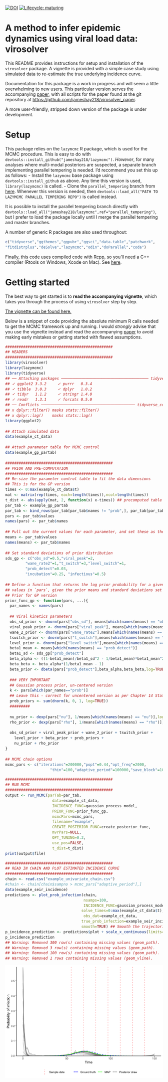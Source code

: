 
[![DOI](https://zenodo.org/badge/301812162.svg)](https://zenodo.org/badge/latestdoi/301812162)
[![Lifecycle:
maturing](https://img.shields.io/badge/lifecycle-maturing-blue.svg)](https://www.tidyverse.org/lifecycle/#maturing)

# A method to infer epidemic dynamics using viral load data: virosolver

This README provides instructions for setup and installation of the
`virosolver` package. A vignette is provided with a simple case study
using simulated data to re-estimate the true underlying incidence curve.

Documentation for this package is a work in progress and will seem a
little overwhelming to new users. This particular version serves the
accompanying [paper](https://doi.org/10.1101/2020.10.08.20204222), with
all scripts for the paper found at the git repository at
<https://github.com/jameshay218/virosolver_paper>.

A more user-friendly, stripped down version of the package is under
development.

# Setup

This package relies on the `lazymcmc` R package, which is used for the
MCMC procedure. This is easy to do with
`devtools::install_github("jameshay218/lazymcmc")`. *However*, for many
analyses where multi-modal posteriors are suspected, a separate branch
implementing parallel tempering is needed. I’d recommend you set this up
as follows: - Install the `lazymcmc` base package using
`devtools::install_github` as above. Any time this version is used,
`library(lazymcmc)` is called. - Clone the `parallel_tempering` branch
from
[here](https://github.com/jameshay218/lazymcmc/tree/parallel_tempering).
Whenever this version is needed, then `devtools::load_all("PATH TO
LAZYMCMC PARALLEL TEMPERING REPO")` is called instead.

It is possible to install the parallel tempering branch directly with
`devtools::load_all("jameshay218/lazymcmc",ref="parallel_tempering")`,
but I prefer to load the package locally until I merge the parallel
tempering and master branches.

A number of generic R packages are also used throughout:

``` r
c("tidyverse","ggthemes","ggpubr","ggsci","data.table","patchwork",
"fitdistrplus","deSolve","lazymcmc","odin","doParallel","coda")
```

Finally, this code uses compiled code with Rcpp, so you’ll need a C++
compiler (Rtools on Windows, Xcode on Mac). See
[here](http://adv-r.had.co.nz/Rcpp.html).

# Getting started

The best way to get started is to **read the accompanying vignette**,
which takes you through the process of using `virosolver` step by step.

[The vignette can be found
here.](https://jameshay218.github.io/virosolver/inst/doc/vignette.html)

Below is a snippet of code providing the absolute minimum R calls needed
to get the MCMC framework up and running. I would *strongly* advise that
you use the vignette instead and read the accompanying
[paper](https://doi.org/10.1101/2020.10.08.20204222) to avoid making
early mistakes or getting started with flawed assumptions.

``` r
################################################
## HEADERS
################################################
library(virosolver)
library(lazymcmc)
library(tidyverse)
## ── Attaching packages ─────────────────────────────────────── tidyverse 1.3.0 ──
## ✓ ggplot2 3.3.2     ✓ purrr   0.3.4
## ✓ tibble  3.0.3     ✓ dplyr   1.0.2
## ✓ tidyr   1.1.2     ✓ stringr 1.4.0
## ✓ readr   1.3.1     ✓ forcats 0.5.0
## ── Conflicts ────────────────────────────────────────── tidyverse_conflicts() ──
## x dplyr::filter() masks stats::filter()
## x dplyr::lag()    masks stats::lag()
library(ggplot2)

## Attach simulated data
data(example_ct_data)

## Attach parameter table for MCMC control
data(example_gp_partab)

################################################
## PRIOR AND PRE-COMPUTATION
################################################
## Re-size the parameter control table to fit the data dimensions
## This is for the GP version
times <- 0:max(example_ct_data$t)
mat <- matrix(rep(times, each=length(times)),ncol=length(times))
t_dist <- abs(apply(mat, 2, function(x) x-times)) ## precomputed table of pairwise distances in time, used for the Gaussian process prior
par_tab <- example_gp_partab
par_tab <- bind_rows(par_tab[par_tab$names != "prob",], par_tab[par_tab$names == "prob",][1:length(times),])
pars <- par_tab$values
names(pars) <- par_tab$names

## Pull out the current values for each parameter, and set these as the prior means
means <- par_tab$values
names(means) <- par_tab$names

## Set standard deviations of prior distribution
sds_gp <- c("obs_sd"=0.5,"viral_peak"=2,
         "wane_rate2"=1,"t_switch"=3,"level_switch"=1,
         "prob_detect"=0.03,
         "incubation"=0.25, "infectious"=0.5)

## Define a function that returns the log prior probability for a given vector of parameter
## values in `pars`, given the prior means and standard deviations set above.
## Prior for GP version
prior_func_gp <- function(pars, ...){
  par_names <- names(pars)
  
  ## Viral kinetics parameters
  obs_sd_prior <- dnorm(pars["obs_sd"], means[which(names(means) == "obs_sd")], sds_gp["obs_sd"],log=TRUE)
  viral_peak_prior <- dnorm(pars["viral_peak"], means[which(names(means) == "viral_peak")], sds_gp["viral_peak"],log=TRUE)
  wane_2_prior <- dnorm(pars["wane_rate2"],means[which(names(means) == "wane_rate2")],sds_gp["wane_rate2"],log=TRUE)
  tswitch_prior <- dnorm(pars["t_switch"],means[which(names(means) == "t_switch")],sds_gp["t_switch"],log=TRUE)
  level_prior <- dnorm(pars["level_switch"],means[which(names(means) == "level_switch")],sds_gp["level_switch"],log=TRUE)
  beta1_mean <- means[which(names(means) == "prob_detect")]
  beta1_sd <- sds_gp["prob_detect"]
  beta_alpha <- ((1-beta1_mean)/beta1_sd^2 - 1/beta1_mean)*beta1_mean^2
  beta_beta <- beta_alpha*(1/beta1_mean - 1)
  beta_prior <- dbeta(pars["prob_detect"],beta_alpha,beta_beta,log=TRUE)
  
  ### VERY IMPORTANT
  ## Gaussian process prior, un-centered version
  k <- pars[which(par_names=="prob")]
  ## Leave this - correct for uncentered version as per Chapter 14 Statistical Rethinking
  prob_priors <- sum(dnorm(k, 0, 1, log=TRUE))
  #########
  
  nu_prior <- dexp(pars["nu"], 1/means[which(names(means) == "nu")],log=TRUE)
  rho_prior <- dexp(pars["rho"], 1/means[which(names(means) == "rho")],log=TRUE)
  
  obs_sd_prior + viral_peak_prior + wane_2_prior + tswitch_prior +
    level_prior + beta_prior + prob_priors +
    nu_prior + rho_prior
}

## MCMC chain options
mcmc_pars <- c("iterations"=200000,"popt"=0.44,"opt_freq"=2000,
                    "thin"=100,"adaptive_period"=100000,"save_block"=100)
```

``` r
################################################
## RUN MCMC
################################################
output <- run_MCMC(parTab=par_tab,
                     data=example_ct_data,
                     INCIDENCE_FUNC=gaussian_process_model,
                     PRIOR_FUNC=prior_func_gp,
                     mcmcPars=mcmc_pars,
                     filename="example",
                     CREATE_POSTERIOR_FUNC=create_posterior_func,
                     mvrPars=NULL,
                     OPT_TUNING=0.2,
                     use_pos=FALSE,
                     t_dist=t_dist)
print(output$file)
```

``` r
################################################
## READ IN CHAIN AND PLOT ESTIMATED INCIDENCE CURVE
################################################
chain <- read.csv("example_univariate_chain.csv")
#chain <- chain[chain$sampno > mcmc_pars["adaptive_period"],]
data(example_seir_incidence)
predictions <- plot_prob_infection(chain, 
                                   nsamps=100, 
                                   INCIDENCE_FUNC=gaussian_process_model,
                                  solve_times=0:max(example_ct_data$t),
                                   obs_dat=example_ct_data,
                                  true_prob_infection=example_seir_incidence,
                                  smooth=TRUE) ## Smooth the trajectories a bit
p_incidence_prediction <- predictions$plot + scale_x_continuous(limits=c(0,150))
p_incidence_prediction
## Warning: Removed 300 row(s) containing missing values (geom_path).
## Warning: Removed 3 row(s) containing missing values (geom_path).
## Warning: Removed 100 row(s) containing missing values (geom_path).
## Warning: Removed 1 rows containing missing values (geom_vline).
```

![](man/figures/unnamed-chunk-4-1.png)<!-- -->
